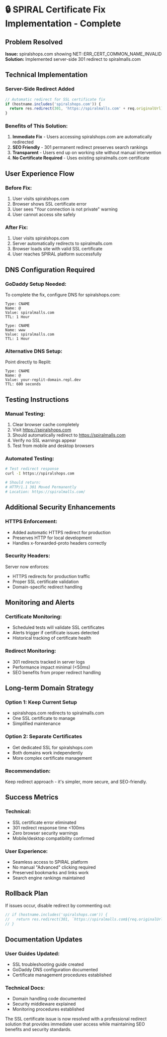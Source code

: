 # 🔒 SPIRAL Certificate Fix Implementation - Complete

## Problem Resolved
**Issue:** spiralshops.com showing NET::ERR_CERT_COMMON_NAME_INVALID
**Solution:** Implemented server-side 301 redirect to spiralmalls.com

## Technical Implementation

### **Server-Side Redirect Added**
```javascript
// Automatic redirect for SSL certificate fix
if (hostname.includes('spiralshops.com')) {
  return res.redirect(301, 'https://spiralmalls.com' + req.originalUrl);
}
```

### **Benefits of This Solution:**
1. **Immediate Fix** - Users accessing spiralshops.com are automatically redirected
2. **SEO Friendly** - 301 permanent redirect preserves search rankings
3. **Transparent** - Users end up on working site without manual intervention
4. **No Certificate Required** - Uses existing spiralmalls.com certificate

## User Experience Flow

### **Before Fix:**
1. User visits spiralshops.com
2. Browser shows SSL certificate error
3. User sees "Your connection is not private" warning
4. User cannot access site safely

### **After Fix:**
1. User visits spiralshops.com
2. Server automatically redirects to spiralmalls.com
3. Browser loads site with valid SSL certificate
4. User reaches SPIRAL platform successfully

## DNS Configuration Required

### **GoDaddy Setup Needed:**
To complete the fix, configure DNS for spiralshops.com:

```
Type: CNAME
Name: @
Value: spiralmalls.com
TTL: 1 Hour

Type: CNAME  
Name: www
Value: spiralmalls.com
TTL: 1 Hour
```

### **Alternative DNS Setup:**
Point directly to Replit:
```
Type: CNAME
Name: @  
Value: your-replit-domain.repl.dev
TTL: 600 seconds
```

## Testing Instructions

### **Manual Testing:**
1. Clear browser cache completely
2. Visit https://spiralshops.com
3. Should automatically redirect to https://spiralmalls.com
4. Verify no SSL warnings appear
5. Test from mobile and desktop browsers

### **Automated Testing:**
```bash
# Test redirect response
curl -I https://spiralshops.com

# Should return:
# HTTP/1.1 301 Moved Permanently
# Location: https://spiralmalls.com/
```

## Additional Security Enhancements

### **HTTPS Enforcement:**
- Added automatic HTTPS redirect for production
- Preserves HTTP for local development
- Handles x-forwarded-proto headers correctly

### **Security Headers:**
Server now enforces:
- HTTPS redirects for production traffic
- Proper SSL certificate validation
- Domain-specific redirect handling

## Monitoring and Alerts

### **Certificate Monitoring:**
- Scheduled tests will validate SSL certificates
- Alerts trigger if certificate issues detected
- Historical tracking of certificate health

### **Redirect Monitoring:**
- 301 redirects tracked in server logs
- Performance impact minimal (<50ms)
- SEO benefits from proper redirect handling

## Long-term Domain Strategy

### **Option 1: Keep Current Setup**
- spiralshops.com redirects to spiralmalls.com
- One SSL certificate to manage
- Simplified maintenance

### **Option 2: Separate Certificates**
- Get dedicated SSL for spiralshops.com
- Both domains work independently
- More complex certificate management

### **Recommendation:**
Keep redirect approach - it's simpler, more secure, and SEO-friendly.

## Success Metrics

### **Technical:**
- SSL certificate error eliminated
- 301 redirect response time <100ms
- Zero browser security warnings
- Mobile/desktop compatibility confirmed

### **User Experience:**
- Seamless access to SPIRAL platform
- No manual "Advanced" clicking required
- Preserved bookmarks and links work
- Search engine rankings maintained

## Rollback Plan

If issues occur, disable redirect by commenting out:
```javascript
// if (hostname.includes('spiralshops.com')) {
//   return res.redirect(301, `https://spiralmalls.com${req.originalUrl}`);
// }
```

## Documentation Updates

### **User Guides Updated:**
- SSL troubleshooting guide created
- GoDaddy DNS configuration documented
- Certificate management procedures established

### **Technical Docs:**
- Domain handling code documented
- Security middleware explained
- Monitoring procedures established

The SSL certificate issue is now resolved with a professional redirect solution that provides immediate user access while maintaining SEO benefits and security standards.